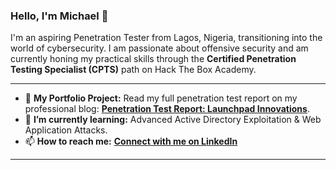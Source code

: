 ### Hello, I'm Michael 👋

I'm an aspiring Penetration Tester from Lagos, Nigeria, transitioning into the world of cybersecurity. I am passionate about offensive security and am currently honing my practical skills through the **Certified Penetration Testing Specialist (CPTS)** path on Hack The Box Academy.

---

- 🔭 **My Portfolio Project:** Read my full penetration test report on my professional blog: [**Penetration Test Report: Launchpad Innovations**](https://mihkelo.me). 
- 🌱 **I’m currently learning:** Advanced Active Directory Exploitation & Web Application Attacks.
- 📫 **How to reach me:** [**Connect with me on LinkedIn**](https://www.linkedin.com/in/michael-okechukwu-164784242/)

---

<!--
**Mih-kelo/Mih-kelo** is a ✨ _special_ ✨ repository because its `README.md` (this file) appears on your GitHub profile.

Here are some ideas to get you started:

- 🔭 I’m currently working on ...
- 🌱 I’m currently learning ...
- 👯 I’m looking to collaborate on ...
- 🤔 I’m looking for help with ...
- 💬 Ask me about ...
- 📫 How to reach me: ...
- 😄 Pronouns: ...
- ⚡ Fun fact: ...
-->
